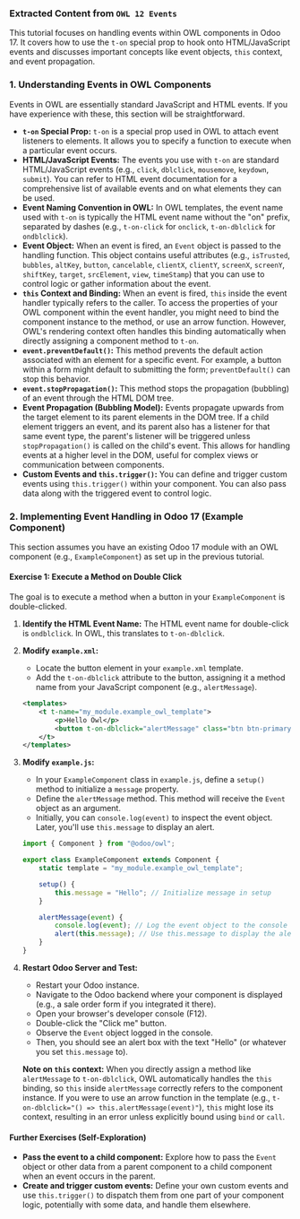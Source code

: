 ### Extracted Content from `OWL 12 Events`

This tutorial focuses on handling events within OWL components in Odoo 17. It covers how to use the `t-on` special prop to hook onto HTML/JavaScript events and discusses important concepts like event objects, `this` context, and event propagation.

### 1. Understanding Events in OWL Components

Events in OWL are essentially standard JavaScript and HTML events. If you have experience with these, this section will be straightforward.

* **`t-on` Special Prop:** `t-on` is a special prop used in OWL to attach event listeners to elements. It allows you to specify a function to execute when a particular event occurs.
* **HTML/JavaScript Events:** The events you use with `t-on` are standard HTML/JavaScript events (e.g., `click`, `dblclick`, `mousemove`, `keydown`, `submit`). You can refer to HTML event documentation for a comprehensive list of available events and on what elements they can be used.
* **Event Naming Convention in OWL:** In OWL templates, the event name used with `t-on` is typically the HTML event name without the "on" prefix, separated by dashes (e.g., `t-on-click` for `onclick`, `t-on-dblclick` for `ondblclick`).
* **Event Object:** When an event is fired, an `Event` object is passed to the handling function. This object contains useful attributes (e.g., `isTrusted`, `bubbles`, `altKey`, `button`, `cancelable`, `clientX`, `clientY`, `screenX`, `screenY`, `shiftKey`, `target`, `srcElement`, `view`, `timeStamp`) that you can use to control logic or gather information about the event.
* **`this` Context and Binding:** When an event is fired, `this` inside the event handler typically refers to the caller. To access the properties of your OWL component within the event handler, you might need to bind the component instance to the method, or use an arrow function. However, OWL's rendering context often handles this binding automatically when directly assigning a component method to `t-on`.
* **`event.preventDefault()`:** This method prevents the default action associated with an element for a specific event. For example, a button within a form might default to submitting the form; `preventDefault()` can stop this behavior.
* **`event.stopPropagation()`:** This method stops the propagation (bubbling) of an event through the HTML DOM tree.
* **Event Propagation (Bubbling Model):** Events propagate upwards from the target element to its parent elements in the DOM tree. If a child element triggers an event, and its parent also has a listener for that same event type, the parent's listener will be triggered unless `stopPropagation()` is called on the child's event. This allows for handling events at a higher level in the DOM, useful for complex views or communication between components.
* **Custom Events and `this.trigger()`:** You can define and trigger custom events using `this.trigger()` within your component. You can also pass data along with the triggered event to control logic.

### 2. Implementing Event Handling in Odoo 17 (Example Component)

This section assumes you have an existing Odoo 17 module with an OWL component (e.g., `ExampleComponent`) as set up in the previous tutorial.

#### Exercise 1: Execute a Method on Double Click

The goal is to execute a method when a button in your `ExampleComponent` is double-clicked.

1.  **Identify the HTML Event Name:** The HTML event name for double-click is `ondblclick`. In OWL, this translates to `t-on-dblclick`.
2.  **Modify `example.xml`:**
    * Locate the button element in your `example.xml` template.
    * Add the `t-on-dblclick` attribute to the button, assigning it a method name from your JavaScript component (e.g., `alertMessage`).

    ```xml
    <templates>
        <t t-name="my_module.example_owl_template">
            <p>Hello Owl</p>
            <button t-on-dblclick="alertMessage" class="btn btn-primary">Click me</button>
        </t>
    </templates>
    ```
3.  **Modify `example.js`:**
    * In your `ExampleComponent` class in `example.js`, define a `setup()` method to initialize a `message` property.
    * Define the `alertMessage` method. This method will receive the `Event` object as an argument.
    * Initially, you can `console.log(event)` to inspect the event object. Later, you'll use `this.message` to display an alert.

    ```javascript
    import { Component } from "@odoo/owl";

    export class ExampleComponent extends Component {
        static template = "my_module.example_owl_template";

        setup() {
            this.message = "Hello"; // Initialize message in setup
        }

        alertMessage(event) {
            console.log(event); // Log the event object to the console 
            alert(this.message); // Use this.message to display the alert 
        }
    }
    ```
4.  **Restart Odoo Server and Test:**
    * Restart your Odoo instance.
    * Navigate to the Odoo backend where your component is displayed (e.g., a sale order form if you integrated it there).
    * Open your browser's developer console (F12).
    * Double-click the "Click me" button.
    * Observe the `Event` object logged in the console.
    * Then, you should see an alert box with the text "Hello" (or whatever you set `this.message` to).

    **Note on `this` context:** When you directly assign a method like `alertMessage` to `t-on-dblclick`, OWL automatically handles the `this` binding, so `this` inside `alertMessage` correctly refers to the component instance. If you were to use an arrow function in the template (e.g., `t-on-dblclick="() => this.alertMessage(event)"`), `this` might lose its context, resulting in an error unless explicitly bound using `bind` or `call`.

#### Further Exercises (Self-Exploration)

* **Pass the event to a child component:** Explore how to pass the `Event` object or other data from a parent component to a child component when an event occurs in the parent. 
* **Create and trigger custom events:** Define your own custom events and use `this.trigger()` to dispatch them from one part of your component logic, potentially with some data, and handle them elsewhere. 